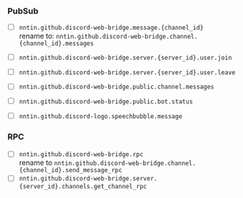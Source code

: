 ### PubSub

- [ ] `nntin.github.discord-web-bridge.message.{channel_id}`  
rename to: `nntin.github.discord-web-bridge.channel.{channel_id}.messages`
- [ ] `nntin.github.discord-web-bridge.server.{server_id}.user.join`
- [ ] `nntin.github.discord-web-bridge.server.{server_id}.user.leave`
- [ ] `nntin.github.discord-web-bridge.public.channel.messages`
- [ ] `nntin.github.discord-web-bridge.public.bot.status`
- [ ] `nntin.github.discord-logo.speechbubble.message`


### RPC

- [ ] `nntin.github.discord-web-bridge.rpc`  
rename to `nntin.github.discord-web-bridge.channel.{channel_id}.send_message_rpc`
- [ ] `nntin.github.discord-web-bridge.server.{server_id}.channels.get_channel_rpc`